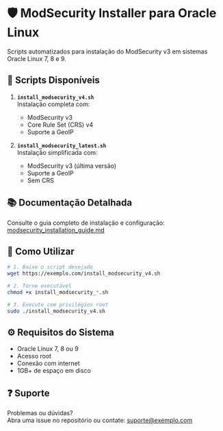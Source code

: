 # 🛡️ ModSecurity Installer para Oracle Linux

Scripts automatizados para instalação do ModSecurity v3 em sistemas Oracle Linux 7, 8 e 9.

## 📁 Scripts Disponíveis

1. **`install_modsecurity_v4.sh`**  
   Instalação completa com:
   - ModSecurity v3
   - Core Rule Set (CRS) v4
   - Suporte a GeoIP

2. **`install_modsecurity_latest.sh`**  
   Instalação simplificada com:
   - ModSecurity v3 (última versão)
   - Suporte a GeoIP
   - Sem CRS

## 📚 Documentação Detalhada

Consulte o guia completo de instalação e configuração:  
[modsecurity_installation_guide.md](modsecurity_installation_guide.md)

## 🚀 Como Utilizar

```bash
# 1. Baixe o script desejado
wget https://exemplo.com/install_modsecurity_v4.sh

# 2. Torne executável
chmod +x install_modsecurity_*.sh

# 3. Execute com privilégios root
sudo ./install_modsecurity_v4.sh
```

## ⚙️ Requisitos do Sistema
- Oracle Linux 7, 8 ou 9
- Acesso root
- Conexão com internet
- 1GB+ de espaço em disco

## ❓ Suporte
Problemas ou dúvidas?  
Abra uma issue no repositório ou contate: suporte@exemplo.com
